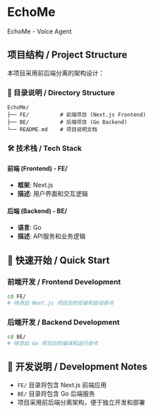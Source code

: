 # EchoMe
EchoMe - Voice Agent

## 项目结构 / Project Structure

本项目采用前后端分离的架构设计：

### 📁 目录说明 / Directory Structure

```
EchoMe/
├── FE/          # 前端项目 (Next.js Frontend)
├── BE/          # 后端项目 (Go Backend)
└── README.md    # 项目说明文档
```

### 🛠️ 技术栈 / Tech Stack

#### 前端 (Frontend) - FE/
- **框架**: Next.js
- **描述**: 用户界面和交互逻辑

#### 后端 (Backend) - BE/
- **语言**: Go
- **描述**: API服务和业务逻辑

## 🚀 快速开始 / Quick Start

### 前端开发 / Frontend Development
```bash
cd FE/
# 待添加 Next.js 项目后的安装和启动命令
```

### 后端开发 / Backend Development
```bash
cd BE/
# 待添加 Go 项目后的编译和运行命令
```

## 📝 开发说明 / Development Notes

- `FE/` 目录将包含 Next.js 前端应用
- `BE/` 目录将包含 Go 后端服务
- 项目采用前后端分离架构，便于独立开发和部署
